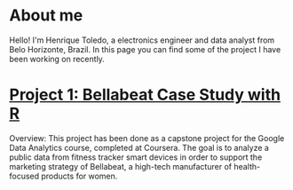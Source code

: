# About me

Hello! I'm Henrique Toledo, a electronics engineer and data analyst from Belo Horizonte, Brazil. 
In this page you can find some of the project I have been working on recently.

# [Project 1:  Bellabeat Case Study with R](https://github.com/henriquetoledos/bellabeat-case-study-R)

Overview: This project has been done as a capstone project for the Google Data Analytics course, completed at Coursera. The goal is to analyze a public data from fitness tracker smart devices in order to support the marketing strategy of Bellabeat, a high-tech manufacturer of health-focused products for women.

